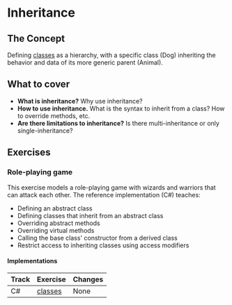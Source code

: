 # Inheritance

## The Concept

Defining [classes][concept-classes] as a hierarchy, with a specific class (Dog) inheriting the behavior and data of its more generic parent (Animal).

## What to cover

- **What is inheritance?** Why use inheritance?
- **How to use inheritance.** What is the syntax to inherit from a class? How to override methods, etc.
- **Are there limitations to inheritance?** Is there multi-inheritance or only single-inheritance?

## Exercises

### Role-playing game

This exercise models a role-playing game with wizards and warriors that can attack each other. The reference implementation (C#) teaches:

- Defining an abstract class
- Defining classes that inherit from an abstract class
- Overriding abstract methods
- Overriding virtual methods
- Calling the base class' constructor from a derived class
- Restrict access to inheriting classes using access modifiers

#### Implementations

| Track | Exercise                         | Changes |
| ----- | -------------------------------- | ------- |
| C#    | [classes][implementation-csharp] | None    |

[concept-classes]: ./classes.md
[implementation-csharp]: ../../languages/csharp/exercises/concept/inheritance/.docs/introduction.md
